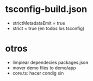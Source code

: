 # tsconfig-build.json
* strictMetadataEmit = true
* strict = true (en todos los tsconfig)
# otros
* limpiear dependecies packages.json
* mover demo files to demo/app
* core.ts: hacer condig sin <any>
